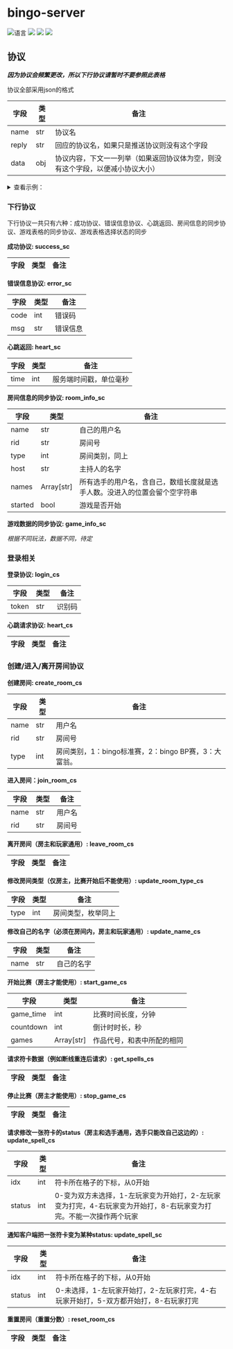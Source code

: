 # bingo-server

![](https://img.shields.io/github/languages/top/Touhou-Freshman-Camp/bingo-server "语言")
[![](https://img.shields.io/github/workflow/status/Touhou-Freshman-Camp/bingo-server/Go)](https://github.com/Touhou-Freshman-Camp/bingo-server/actions/workflows/golangci-lint.yml "代码分析")
[![](https://img.shields.io/github/contributors/Touhou-Freshman-Camp/bingo-server)](https://github.com/Touhou-Freshman-Camp/bingo-server/graphs/contributors "贡献者")
[![](https://img.shields.io/github/license/Touhou-Freshman-Camp/bingo-server)](https://github.com/Touhou-Freshman-Camp/bingo-server/blob/master/LICENSE "许可协议")

## 协议

***因为协议会频繁更改，所以下行协议请暂时不要参照此表格***

协议全部采用json的格式

| 字段    | 类型  | 备注                                      |
|-------|-----|-----------------------------------------|
| name  | str | 协议名                                     |
| reply | str | 回应的协议名，如果只是推送协议则没有这个字段                  |
| data  | obj | 协议内容，下文一一列举（如果返回协议体为空，则没有这个字段，以便减小协议大小） |

<details><summary>查看示例：</summary>

```json
{
    "name": "error_sc",
    "data": {
      "code": 1,
      "msg": "create room failed"
    }
}
```

</details>

### 下行协议

下行协议一共只有六种：成功协议、错误信息协议、心跳返回、房间信息的同步协议、游戏表格的同步协议、游戏表格选择状态的同步

**成功协议: success_sc**

| 字段  | 类型  | 备注  |
|-----|-----|-----|

**错误信息协议: error_sc**

| 字段   | 类型  | 备注   |
|------|-----|------|
| code | int | 错误码  |
| msg  | str | 错误信息 |

**心跳返回: heart_sc**

| 字段   | 类型  | 备注          |
|------|-----|-------------|
| time | int | 服务端时间戳，单位毫秒 |

**房间信息的同步协议: room_info_sc**

| 字段      | 类型         | 备注                                    |
|---------|------------|---------------------------------------|
| name    | str        | 自己的用户名                                |
| rid     | str        | 房间号                                   |
| type    | int        | 房间类别，同上                               |
| host    | str        | 主持人的名字                                |
| names   | Array[str] | 所有选手的用户名，含自己，数组长度就是选手人数。没进入的位置会留个空字符串 |
| started | bool       | 游戏是否开始                                |

**游戏数据的同步协议: game_info_sc**

*根据不同玩法，数据不同，待定*

### 登录相关

**登录协议: login_cs**

| 字段    | 类型  | 备注  |
|-------|-----|-----|
| token | str | 识别码 |

**心跳请求协议: heart_cs**

| 字段  | 类型  | 备注  |
|-----|-----|-----|

### 创建/进入/离开房间协议

**创建房间: create_room_cs**

| 字段   | 类型  | 备注                                 |
|------|-----|------------------------------------|
| name | str | 用户名                                |
| rid  | str | 房间号                                |
| type | int | 房间类别，1：bingo标准赛，2：bingo BP赛，3：大富翁。 |

**进入房间：join_room_cs**

| 字段   | 类型  | 备注  |
|------|-----|-----|
| name | str | 用户名 |
| rid  | str | 房间号 |

**离开房间（房主和玩家通用）: leave_room_cs**

| 字段  | 类型  | 备注  |
|-----|-----|-----|

**修改房间类型（仅房主，比赛开始后不能使用）: update_room_type_cs**

| 字段   | 类型  | 备注        |
|------|-----|-----------|
| type | int | 房间类型，枚举同上 |

**修改自己的名字（必须在房间内，房主和玩家通用）: update_name_cs**

| 字段   | 类型  | 备注    |
|------|-----|-------|
| name | str | 自己的名字 |

**开始比赛（房主才能使用）: start_game_cs**

| 字段        | 类型         | 备注            |
|-----------|------------|---------------|
| game_time | int        | 比赛时间长度，分钟     |
| countdown | int        | 倒计时时长，秒       |
| games     | Array[str] | 作品代号，和表中所配的相同 |

**请求符卡数据（例如断线重连后请求）: get_spells_cs**

| 字段  | 类型  | 备注  |
|-----|-----|-----|

**停止比赛（房主才能使用）: stop_game_cs**

| 字段  | 类型  | 备注  |
|-----|-----|-----|

**请求修改一张符卡的status（房主和选手通用，选手只能改自己这边的）: update_spell_cs**

| 字段     | 类型  | 备注                                                             |
|--------|-----|----------------------------------------------------------------|
| idx    | int | 符卡所在格子的下标，从0开始                                                 |
| status | int | 0-变为双方未选择，1-左玩家变为开始打，2-左玩家变为打完，4-右玩家变为开始打，8-右玩家变为打完。不能一次操作两个玩家 |

**通知客户端把一张符卡变为某种status: update_spell_sc**

| 字段     | 类型  | 备注                                               |
|--------|-----|--------------------------------------------------|
| idx    | int | 符卡所在格子的下标，从0开始                                   |
| status | int | 0-未选择，1-左玩家开始打，2-左玩家打完，4-右玩家开始打，5-双方都开始打，8-右玩家打完 |

**重置房间（重置分数）: reset_room_cs**

| 字段  | 类型  | 备注  |
|-----|-----|-----|

